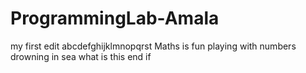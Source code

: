# ProgrammingLab-Amala
my first edit
abcdefghijklmnopqrst
Maths is fun
playing with numbers
drowning in sea
what is this
end if
